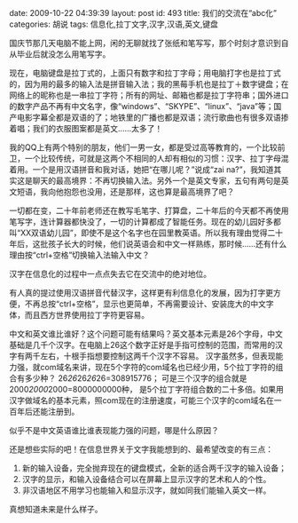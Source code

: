 date: 2009-10-22 04:39:39
layout: post
id: 493
title: 我们的交流在“abc化”
categories: 胡说
tags: 信息化,拉丁文字,汉字,汉语,英文,键盘

国庆节那几天电脑不能上网，闲的无聊就找了张纸和笔写写，那个时刻才意识到自从毕业后就没怎么用笔写字。

现在，电脑键盘是拉丁式的，上面只有数字和拉丁字母；用电脑打字也是拉丁式的，因为用的最多的输入法是拼音输入法；我的黑莓手机也是拉丁＋数字键盘；在网络上的昵称也是一串拉丁字符；所有的网址、邮箱也都是拉丁字符串；国外进口的数字产品不再有中文名字，像“windows”、“SKYPE”、“linux”、“java”等；国产电影字幕全都是双语的了；地铁里的广播也都是双语；流行歌曲也有很多双语掺着唱；我们的衣服图案都是英文……太多了！

我的QQ上有两个特别的朋友，他们一男一女，都是受过高等教育的，一个比较前卫，一个比较传统，可就是这两个不相同的人却有相似的习惯：汉字、拉丁字母混着用。一个是用汉语拼音和我对话，她把“在哪儿呢？”说成“zai na?”，我知道其实这是聊天的最高境界：不再切换输入法。另外一个是英文专家，五句有两句是英文短语，我向他抱怨也没用，还是那样，这也算是最高境界了吧？

一切都在变，二十年前老师还在教写毛笔字、打算盘，二十年后的今天都不再使用笔写字，连计算器都快没了，一切的计算都成了智能任务。现在的幼儿园好多都叫“XX双语幼儿园”，即使不是这个名字也在园里教英语。所以我有理由觉得二十年后，这批孩子长大的时候，他们说英语会和中文一样熟练，那时候……还有什么理由按“ctrl+空格”切换输入法输入中文？

汉字在信息化的过程中一点点失去它在交流中的绝对地位。

有人真的提过使用汉语拼音代替汉字，这样更有利信息化的发展，因为打字更方便，不再总按“ctrl+空格”，显示也更简单，不再需要设计、安装庞大的中文字体，而且西方世界使用拉丁字符更容易。

中文和英文谁比谁好？这个问题可能有结果吗？英文基本元素是26个字母，中文基础是几千个汉字。在电脑上26这个数字正好是手指可控制的范围，而常用的汉字有两千左右，十根手指想要控制这两千个汉字不容易。
汉字虽然多，但表现能力强，就com域名来讲，现在5个字符的com域名也已经少用，5个拉丁字符的组合有多少种？ 26*26*26*26*26=308915776； 可是三个汉字的组合就是 2000*2000*2000=8000000000种， 是5个拉丁字符组合数的二十多倍。如果用汉字做域名的基本元素，照com现在的注册速度，可能三个汉字的com域名在一百年后还能注册到。

似乎不是中文英语谁比谁表现能力强的问题，哪是什么原因？

还是想些实际的吧！在信息世界关于文字我能想到的、最希望改变的有三点：



	
1. 新的输入设备，完全抛弃现在的键盘模式，全新的适合两千汉字的输入设备；
2. 汉字的显示，和输入设备结合可以在屏幕上显示汉字的艺术和人的个性。
3. 非汉语地区不用学习也能输入和显示汉字，就如同我们能输入英文一样。



真想知道未来是什么样子。
